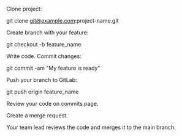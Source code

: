 Clone project:

git clone git@example.com:project-name.git

Create branch with your feature:

git checkout -b feature_name

Write code. Commit changes:

git commit -am "My feature is ready"

Push your branch to GitLab:

git push origin feature_name

Review your code on commits page.

Create a merge request.

Your team lead reviews the code and merges it to the main branch.
